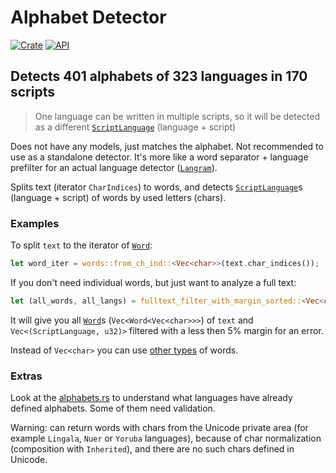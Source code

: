 # Alphabet Detector

[![Crate](https://img.shields.io/crates/v/alphabet_detector.svg)](https://crates.io/crates/alphabet_detector)
[![API](https://docs.rs/alphabet_detector/badge.svg)](https://docs.rs/alphabet_detector)

## Detects 401 alphabets of 323 languages in 170 scripts

> One language can be written in multiple scripts, so it will be detected as a different [`ScriptLanguage`](https://docs.rs/alphabet_detector/latest/alphabet_detector/enum.ScriptLanguage.html) (language + script)

Does not have any models, just matches the alphabet. Not recommended to use as a standalone detector. 
It's more like a word separator + language prefilter for an actual language detector ([`Langram`](https://github.com/RoDmitry/langram)).

Splits text (iterator `CharIndices`) to words, and detects [`ScriptLanguage`](https://docs.rs/alphabet_detector/latest/alphabet_detector/enum.ScriptLanguage.html)s (language + script) of words by used letters (chars).

### Examples

To split `text` to the iterator of [`Word`](https://docs.rs/alphabet_detector/latest/alphabet_detector/words/struct.Word.html):
```rust
let word_iter = words::from_ch_ind::<Vec<char>>(text.char_indices());
```

If you don't need individual words, but just want to analyze a full text:
```rust
let (all_words, all_langs) = fulltext_filter_with_margin_sorted::<Vec<char>, 95>(text.char_indices());
```

It will give you all [`Word`](https://docs.rs/alphabet_detector/latest/alphabet_detector/struct.Word.html)s (`Vec<Word<Vec<char>>>`) of `text` and `Vec<(ScriptLanguage, u32)>` filtered with a less then 5% margin for an error.

Instead of `Vec<char>` you can use [other types](https://docs.rs/alphabet_detector/latest/alphabet_detector/words/trait.WordBuf.html#foreign-impls) of words.

### Extras

Look at the [alphabets.rs](https://github.com/RoDmitry/alphabet_detector/blob/main/src/lang/alphabets.rs#L73) to understand what languages have already defined alphabets. Some of them need validation.

Warning: can return words with chars from the Unicode private area (for example `Lingala`, `Nuer` or `Yoruba` languages), because of char normalization (composition with `Inherited`), and there are no such chars defined in Unicode.
